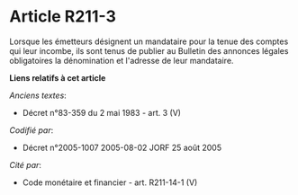 # Article R211-3

Lorsque les émetteurs désignent un mandataire pour la tenue des comptes qui leur incombe, ils sont tenus de publier au
Bulletin des annonces légales obligatoires la dénomination et l'adresse de leur mandataire.

**Liens relatifs à cet article**

_Anciens textes_:

  - Décret n°83-359 du 2 mai 1983 - art. 3 (V)

_Codifié par_:

  - Décret n°2005-1007 2005-08-02 JORF 25 août 2005

_Cité par_:

  - Code monétaire et financier - art. R211-14-1 (V)
